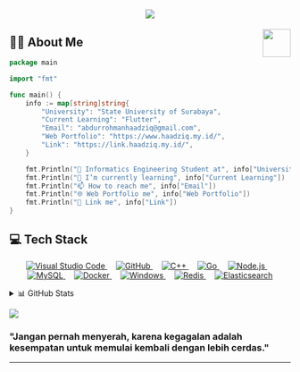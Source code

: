 <h1 align="center"><img src="https://readme-typing-svg.herokuapp.com/?font=Righteous&size=35&center=true&vCenter=true&width=500&height=70&duration=5000&lines=Hi+There!+👋;+I'm+Abdurrohman+Haadziq!;" /></h1>
<img align="right" src="https://user-images.githubusercontent.com/74038190/229223263-cf2e4b07-2615-4f87-9c38-e37600f8381a.gif" width="50">

## 👨‍💻 About Me
```go
package main

import "fmt"

func main() {
    info := map[string]string{
        "University": "State University of Surabaya",
        "Current Learning": "Flutter",
        "Email": "abdurrohmanhaadziq@gmail.com",
        "Web Portfolio": "https://www.haadziq.my.id/",
        "Link": "https://link.haadziq.my.id/",
    }

    fmt.Println("🏫 Informatics Engineering Student at", info["University"])
    fmt.Println("🌱 I’m currently learning", info["Current Learning"])
    fmt.Println("📫 How to reach me", info["Email"])
    fmt.Println("🌐 Web Portfolio me", info["Web Portfolio"])
    fmt.Println("🔗 Link me", info["Link"])
}
```

## 💻 Tech Stack

<p align="center">
  <a href="https://code.visualstudio.com/" target="_blank" rel="noopener noreferrer">
    <img src="https://skillicons.dev/icons?i=vscode" alt="Visual Studio Code" />
  </a>
  &nbsp; &nbsp;
  <a href="https://github.com/" target="_blank" rel="noopener noreferrer">
    <img src="https://skillicons.dev/icons?i=github" alt="GitHub" />
  </a>
  &nbsp; &nbsp;
  <a href="https://isocpp.org/" target="_blank" rel="noopener noreferrer">
    <img src="https://skillicons.dev/icons?i=cpp" alt="C++" />
  </a>
  &nbsp; &nbsp;
  <a href="https://golang.org/" target="_blank" rel="noopener noreferrer">
    <img src="https://skillicons.dev/icons?i=go" alt="Go" />
  </a>
  &nbsp; &nbsp;
  <a href="https://nodejs.org/" target="_blank" rel="noopener noreferrer">
    <img src="https://skillicons.dev/icons?i=nodejs" alt="Node.js" />
  </a>
  &nbsp; &nbsp;
  <a href="https://www.mysql.com/" target="_blank" rel="noopener noreferrer">
    <img src="https://skillicons.dev/icons?i=mysql" alt="MySQL" />
  </a>
  &nbsp; &nbsp;
  <a href="https://www.docker.com/" target="_blank" rel="noopener noreferrer">
    <img src="https://skillicons.dev/icons?i=docker" alt="Docker" />
  </a>
  &nbsp; &nbsp;
  <a href="https://www.microsoft.com/windows/" target="_blank" rel="noopener noreferrer">
    <img src="https://skillicons.dev/icons?i=windows" alt="Windows" />
  </a>
  &nbsp; &nbsp;
  <a href="https://redis.io/" target="_blank" rel="noopener noreferrer">
    <img src="https://skillicons.dev/icons?i=redis" alt="Redis" />
  </a>
  &nbsp; &nbsp;
  <a href="https://www.elastic.co/" target="_blank" rel="noopener noreferrer">
    <img src="https://skillicons.dev/icons?i=elasticsearch" alt="Elasticsearch" />
  </a>
</p>


<details>
  <summary>📊 GitHub Stats</summary>
  <div>
    <img src="https://github-readme-stats.vercel.app/api?username=Dziqha&theme=dark&hide_border=false&include_all_commits=false&count_private=false" style="height: 157px; max-width: 100%;" />
    <img src="https://github-readme-stats.vercel.app/api/top-langs/?username=Dziqha&theme=dark&hide_border=false&include_all_commits=false&count_private=false&layout=compact&langs_count=6" style="height: 157px; max-width: 100%;" />
  </div>
</details>

[![](https://visitcount.itsvg.in/api?id=Dziqha&icon=0&color=0)](https://visitcount.itsvg.in)
### "Jangan pernah menyerah, karena kegagalan adalah kesempatan untuk memulai kembali dengan lebih cerdas."
---

<!-- Proudly created with GPRM ( https://gprm.itsvg.in ) -->
